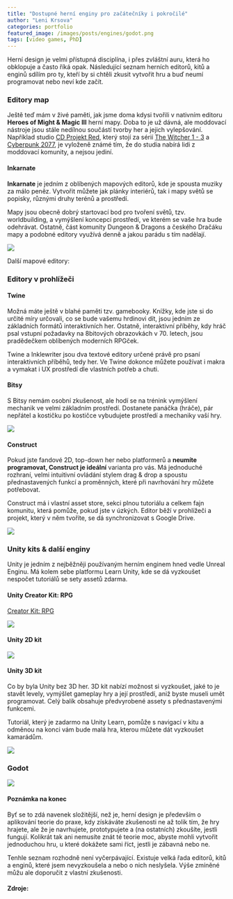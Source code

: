 ```yaml
---
title: "Dostupné herní enginy pro začátečníky i pokročilé"
author: "Leni Krsova"
categories: portfolio
featured_image: /images/posts/engines/godot.png
tags: [video games, PhD]
---
```


Herní design je velmi přístupná disciplína, i přes zvláštní auru, která ho obklopuje a často říká opak. Následující seznam herních editorů, kitů a enginů sdílím pro ty, kteří by si chtěli zkusit vytvořit hru a buď neumí programovat nebo neví kde začít.

### Editory map
Ještě teď mám v živé paměti, jak jsme doma kdysi tvořili v nativním editoru **Heroes of Might & Magic III** herní mapy. Doba to je už dávná, ale moddovací nástroje jsou stále nedílnou součástí tvorby her a jejich vylepšování. Například studio <a href="https://en.cdprojektred.com/">CD Projekt Red</a>, který stojí za sérií <a href="https://witcher.fandom.com/wiki/CD_Projekt%27s_The_Witcher_franchise">The Witcher 1 - 3</a> a <a href="https://www.cyberpunk.net/cz/en/">Cyberpunk 2077</a>, je vyloženě známé tím, že do studia nabírá lidi z moddovací komunity, a nejsou jediní.

#### Inkarnate
**Inkarnate** je jedním z oblíbených mapových editorů, kde je spousta muziky za málo peněz. Vytvořit můžete jak plánky interiérů, tak i mapy světů se popisky, různými druhy terénů a prostředí.

Mapy jsou obecně dobrý startovací bod pro tvoření světů, tzv. worldbuilding, a vymýšlení koncepcí prostředí, ve kterém se vaše hra bude odehrávat. Ostatně, část komunity Dungeon & Dragons a českého Dračáku mapy a podobné editory využívá denně a jakou parádu s tím nadělají.

![](/images/posts/engines/inkarnate.PNG)

Další mapové editory: 

### Editory v prohlížeči

#### Twine
Možná máte ještě v blahé paměti tzv. gamebooky. Knížky, kde jste si do určité míry určovali, co se bude vašemu hrdinovi dít, jsou jedním ze základních formátů interaktivních her. Ostatně, interaktivní příběhy, kdy hráč psal vstupní požadavky na 8bitových obrazovkách v 70. letech, jsou pradědečkem oblíbených moderních RPGček.

Twine a Inklewriter jsou dva textové editory určené právě pro psaní interaktivních příběhů, tedy her. Ve Twine dokonce můžete používat i makra a vymakat i UX prostředí dle vlastních potřeb a chuti.

#### Bitsy
S Bitsy nemám osobní zkušenost, ale hodí se na trénink vymýšlení mechanik ve velmi základním prostředí. Dostanete panáčka (hráče), pár nepřátel a kostičku po kostičce vybudujete prostředí a mechaniky vaší hry.

![](/images/posts/engines/bitsy.PNG)

#### Construct
Pokud jste fandové 2D, top-down her nebo platformerů a **neumíte programovat, Construct je ideální** varianta pro vás. Má jednoduché rozhraní, velmi intuitivní ovládání stylem drag & drop a spoustu přednastavených funkcí a proměnných, které při navrhování hry můžete potřebovat.

Construct má i vlastní asset store, sekci plnou tutoriálu a celkem fajn komunitu, která pomůže, pokud jste v úzkých. Editor běží v prohlížeči a projekt, který v něm tvoříte, se dá synchronizovat s Google Drive.

![](/images/posts/engines/construct.jpg)

### Unity kits & další enginy

Unity je jedním z nejběžněji používaným herním enginem hned vedle Unreal Enginu. Má kolem sebe platformu Learn Unity, kde se dá vyzkoušet nespočet tutoriálů se sety assetů zdarma.  

#### Unity Creator Kit: RPG

<a href="https://learn.unity.com/project/creator-kit-rpg">Creator Kit: RPG</a>

![](/images/posts/engines/unity-creator-kit.PNG)

#### Unity 2D kit

![](/images/posts/engines/unity-2dkit.PNG)

#### Unity 3D kit

Co by byla Unity bez 3D her. 3D kit nabízí možnost si vyzkoušet, jaké to je stavět levely, vymýšlet gameplay hry a její prostředí, aniž byste museli umět programovat. Celý balík obsahuje předvyrobené assety s přednastavenými funkcemi.

Tutoriál, který je zadarmo na Unity Learn, pomůže s navigací v kitu a odměnou na konci vám bude malá hra, kterou můžete dát vyzkoušet kamarádům.

![](/images/posts/engines/unity-3dkit.PNG)

### Godot

![](/images/posts/engines/godot.png)

#### Poznámka na konec

Byť se to zdá navenek složitější, než je, herní design je především o aplikování teorie do praxe, kdy získáváte zkušenosti ne až tolik tím, že hry hrajete, ale že je navrhujete, prototypujete a (na ostatních) zkoušíte, jestli fungují. Kolikrát tak ani nemusíte znát té teorie moc, abyste mohli vytvořit jednoduchou hru, u které dokážete sami říct, jestli je zábavná nebo ne. 

Tenhle seznam rozhodně není vyčerpávající. Existuje velká řada editorů, kitů a enginů, které jsem nevyzkoušela a nebo o nich neslyšela. Výše zmíněné můžu ale doporučit z vlastní zkušenosti.

#### Zdroje:
[^1]: https://gg.deals/dlc/basic-platformer-game-engine-for-construct-2-and-3/
